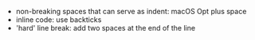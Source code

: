 * non-breaking spaces that can serve as indent: macOS Opt plus space
* inline code: use backticks
* 'hard' line break: add two spaces at the end of the line